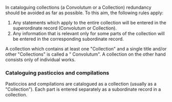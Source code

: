 In cataloguing collections (a Convolutum or a Collection) redundancy should be avoided as far as possible. To this aim,
the following rules apply:

1. Any statements which apply to the entire collection will be entered in the superordinate record (Convolutum or
   Collection).
2. Any information that is relevant only for some parts of the collection will be entered in the corresponding
   subordinate record.

A collection which contains at least one "Collection" and a single title and/or other "Collections" is called a "
Convolutum". A collection on the other hand consists only of individual works.

### Cataloguing pasticcios and compilations

Pasticcios and compilations are catalogued as a collection (usually as a "Collection"). Each part is entered separately
as a subordinate record in a collection.

